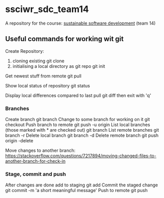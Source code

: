 # ssciwr_sdc_team14
A repository for the course: [sustainable software development](https://github.com/ssciwr/sustainable_development_course) (team 14)

## Useful commands for working wit git
Create Repository:
1. cloning existing
    git clone <somue-URL>
1. initialising a local directory as git repo
    git init
    
Get newest stuff from remote
    git pull
    
Show local status of repository
    git status
    
Display local differences compared to last pull
    git diff
    then exit with 'q'

### Branches
Create branch
    git branch <some-branch-name>
Change to some branch for working on it
    git checkout <some-branch-name>
Push branch to remote
    git push -u origin <some-branch-name>
List local branches (those marked with * are checked out)
    git branch 
List remote branches
    git branch -r
Delete local branch
    git branch -d <some-branch-name>
Delete remote branch
    git push origin -delete <some-branch-name>
    
Move changes to another branch: https://stackoverflow.com/questions/7217894/moving-changed-files-to-another-branch-for-check-in
    
### Stage, commit and push
After changes are done add to staging
    git add <some-file-path>
Commit the staged change
    git commit -m 'a short meaningful message'
Push to remote
    git push